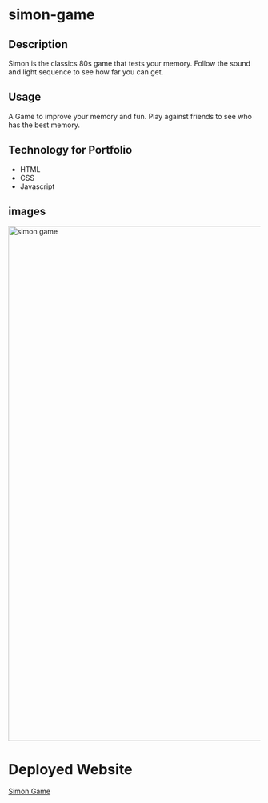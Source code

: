 # simon-game

## Description
Simon is the classics 80s game that tests your memory. Follow the sound and light sequence to see how far you can get. 

## Usage
A Game to improve your memory and fun. Play against friends to see who has the best memory. 


## Technology for Portfolio
<ul>
  <li>HTML</li>
  <li>CSS</li>
  <li>Javascript</li>
</ul>


## images
<img width="1030" alt="simon game" src="https://user-images.githubusercontent.com/74121562/121057476-f0883180-c784-11eb-9a91-eddfdf46a727.png">



# Deployed Website
<a href =" https://norgard7.github.io/simon-game/">Simon Game</a>
